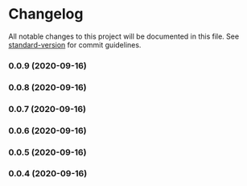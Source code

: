 # Changelog

All notable changes to this project will be documented in this file. See [standard-version](https://github.com/conventional-changelog/standard-version) for commit guidelines.

### 0.0.9 (2020-09-16)

### 0.0.8 (2020-09-16)

### 0.0.7 (2020-09-16)

### 0.0.6 (2020-09-16)

### 0.0.5 (2020-09-16)

### 0.0.4 (2020-09-16)
